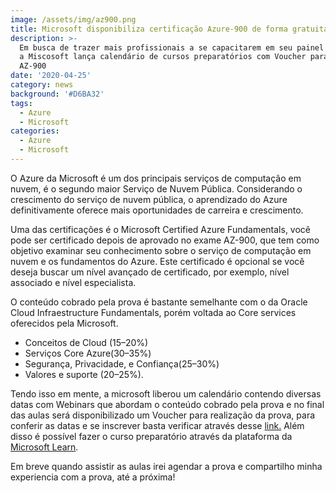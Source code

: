 ```yaml
---
image: /assets/img/az900.png
title: Microsoft disponibiliza certificação Azure-900 de forma gratuita
description: >-
  Em busca de trazer mais profissionais a se capacitarem em seu painel de Cloud,
  a Miscosoft lança calendário de cursos preparatórios com Voucher para prova
  AZ-900
date: '2020-04-25'
category: news
background: '#D6BA32'
tags:
  - Azure
  - Microsoft
categories:
  - Azure
  - Microsoft
---
```

O Azure da Microsoft é um dos principais serviços de computação em nuvem, é o segundo maior Serviço de Nuvem Pública. Considerando o crescimento do serviço de nuvem pública, o aprendizado do Azure definitivamente oferece mais oportunidades de carreira e crescimento. 

Uma das certificações é o Microsoft Certified Azure Fundamentals, você pode ser certificado depois de aprovado no exame AZ-900, que tem como objetivo examinar seu conhecimento sobre o serviço de computação em nuvem e os fundamentos do Azure. Este certificado é opcional se você deseja buscar um nível avançado de certificado, por exemplo, nível associado e nível especialista. 

O conteúdo cobrado pela prova é bastante semelhante com o da Oracle Cloud Infraestructure Fundamentals, porém voltada ao Core services oferecidos pela Microsoft.

* Conceitos de Cloud (15–20%)
* Serviços Core Azure(30–35%)
* Segurança, Privacidade, e Confiança(25–30%)
* Valores e suporte (20–25%).

Tendo isso em mente, a microsoft liberou um calendário contendo diversas datas com Webinars que abordam o conteúdo cobrado pela prova e no final das aulas será disponibilizado um Voucher para realização da prova, para conferir as datas e se inscrever basta verificar através desse [link.](https://azure.microsoft.com/en-us/community/events/?query=Microsoft+Azure+Virtual+Training+Day%3A+Fundamentals) Além disso é possível fazer o curso preparatório através da plataforma da [Microsoft Learn](https://docs.microsoft.com/en-us/learn/paths/azure-fundamentals/).

Em breve quando assistir as aulas irei agendar a prova e compartilho minha experiencia com a prova, até a próxima!
